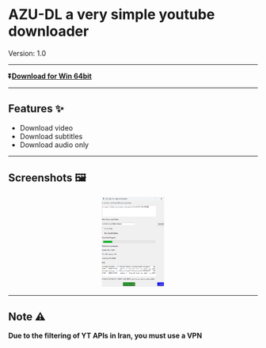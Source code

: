 # AZU-DL a very simple youtube downloader 
Version: 1.0

---

**⏬[Download for Win 64bit](https://github.com/TheGreatAzizi/AZU-DL/releases/download/v1.0/AZU-DL.zip)**

---

## Features ✨
  - Download video
  - Download subtitles
  - Download audio only

---

## Screenshots 🖼️
<p align="center">
    <img src="./img/001.png" width="25%" />
</p>


---

## Note ⚠️
**Due to the filtering of YT APIs in Iran, you must use a VPN**

